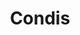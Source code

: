 ---
title: "Condis"
url: /sant-cugat-del-valles/condis-avinguda-de-cerdanyola/
shop: supermercado
---